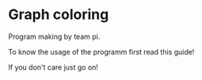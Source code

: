 # Graph coloring
Program making by team pi.

To know the usage of the programm first read this guide!

If you don't care just go on!
